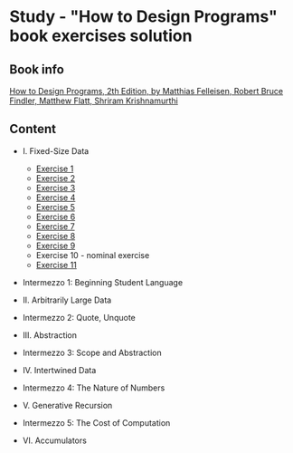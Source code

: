 # Study - "How to Design Programs" book exercises solution

## Book info
[How to Design Programs, 2th Edition, by Matthias Felleisen, Robert Bruce Findler, Matthew Flatt, Shriram Krishnamurthi](https://htdp.org/)

## Content 
* I. Fixed-Size Data
    * [Exercise 1](https://github.com/kudraem/study-htdp-book-exercises/tree/master/i-fixed-size-data/exercise-1)
    * [Exercise 2](https://github.com/kudraem/study-htdp-book-exercises/tree/master/i-fixed-size-data/exercise-2)
    * [Exercise 3](https://github.com/kudraem/study-htdp-book-exercises/tree/master/i-fixed-size-data/exercise-3)
    * [Exercise 4](https://github.com/kudraem/study-htdp-book-exercises/tree/master/i-fixed-size-data/exercise-4)
    * [Exercise 5](https://github.com/kudraem/study-htdp-book-exercises/tree/master/i-fixed-size-data/exercise-5)
    * [Exercise 6](https://github.com/kudraem/study-htdp-book-exercises/tree/master/i-fixed-size-data/exercise-6)
    * [Exercise 7](https://github.com/kudraem/study-htdp-book-exercises/tree/master/i-fixed-size-data/exercise-7)
    * [Exercise 8](https://github.com/kudraem/study-htdp-book-exercises/tree/master/i-fixed-size-data/exercise-8)
    * [Exercise 9](https://github.com/kudraem/study-htdp-book-exercises/tree/master/i-fixed-size-data/exercise-9)
    * Exercise 10 - nominal exercise
    * [Exercise 11](https://github.com/kudraem/study-htdp-book-exercises/tree/master/i-fixed-size-data/exercise-11)
 
* Intermezzo 1: Beginning Student Language
* II. Arbitrarily Large Data
* Intermezzo 2: Quote, Unquote
* III. Abstraction
* Intermezzo 3: Scope and Abstraction
* IV. Intertwined Data
* Intermezzo 4: The Nature of Numbers
* V. Generative Recursion
* Intermezzo 5: The Cost of Computation
* VI. Accumulators
